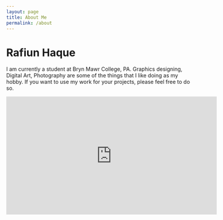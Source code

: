 ```yaml
---
layout: page
title: About Me
permalink: /about
---
```


# Rafiun Haque

I am currently a student at Bryn Mawr College, PA. Graphics designing, Digital Art, Photography are some of the things that I like doing as my hobby. If you want to use my work for your projects, please feel free to do so.

<iframe width="560" height="315" src="https://www.youtube.com/embed/mrpCM36CbB4" title="YouTube video player" frameborder="0" allow="accelerometer; autoplay; clipboard-write; encrypted-media; gyroscope; picture-in-picture" allowfullscreen></iframe>
